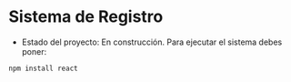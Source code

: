 <h1> Sistema de Registro</h1>

- Estado del proyecto: En construcción.
Para ejecutar el sistema debes poner:

```npm install react```
